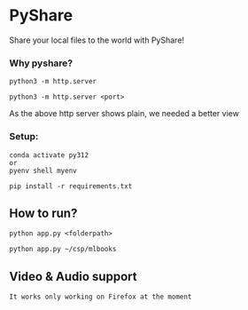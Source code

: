 # PyShare
Share your local files to the world with PyShare!

### Why pyshare?
```
python3 -m http.server

python3 -m http.server <port>
```
As the above http server shows plain, we needed a better view


### Setup:
```
conda activate py312
or
pyenv shell myenv

pip install -r requirements.txt
```

## How to run?
```
python app.py <folderpath>

python app.py ~/csp/mlbooks
```

## Video & Audio support
```
It works only working on Firefox at the moment
```